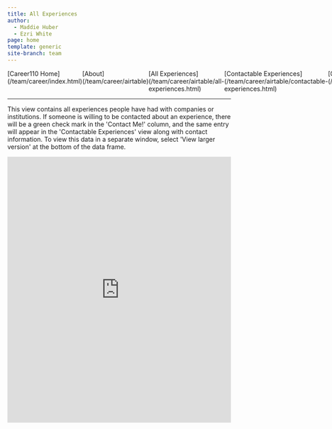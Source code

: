 ```yaml
---
title: All Experiences
author:
  - Maddie Huber
  - Ezri White
page: home
template: generic
site-branch: team
---
```


<div style="display: flex;">
<div class="career-nav"> [Career110 Home](/team/career/index.html)</div>
<div class="career-nav"> [About](/team/career/airtable)</div>
<div class="career-nav"> [All Experiences](/team/career/airtable/all-experiences.html)</div>
<div class="career-nav"> [Contactable Experiences](/team/career/airtable/contactable-experiences.html)</div>
<div class="career-nav"> [Companies & Institutions](/team/career/airtable/companies.html)</div>
<div class="career-nav"> [Contribute](/team/career/airtable/contribute.html)</div>

</div>

---

This view contains all experiences people have had with companies or institutions. If someone is willing to be contacted about an experience, there will be a green check mark in the 'Contact Me!' column, and the same entry will appear in the 'Contactable Experiences' view along with contact information. To view this data in a separate window, select 'View larger version' at the bottom of the data frame.

<iframe className="airtable-embed" id="airtable-frame" src="https://airtable.com/embed/shrTZxFkB3MgMPTCg?backgroundColor=purple&viewControls=on" frameBorder="0" width="100%" height="600"></iframe>
